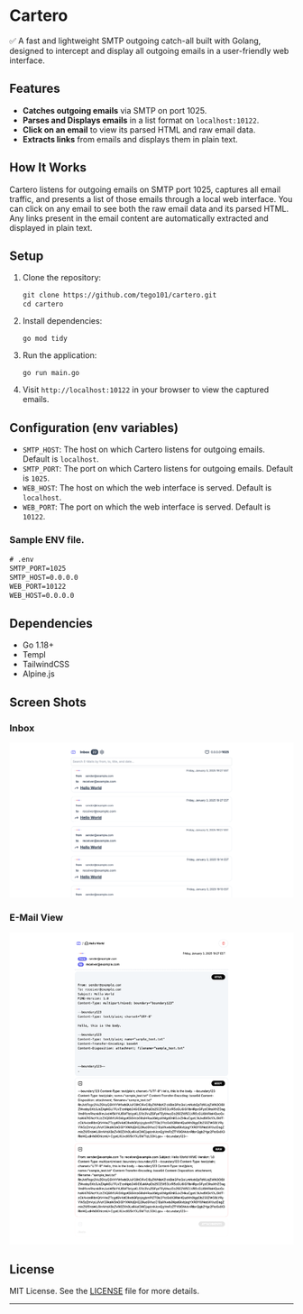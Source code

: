 # Cartero

✅ A fast and lightweight SMTP outgoing catch-all built with Golang, designed to intercept and display all outgoing emails in a user-friendly web interface.

## Features

- **Catches outgoing emails** via SMTP on port 1025.
- **Parses and Displays emails** in a list format on `localhost:10122`.
- **Click on an email** to view its parsed HTML and raw email data.
- **Extracts links** from emails and displays them in plain text.

## How It Works

Cartero listens for outgoing emails on SMTP port 1025, captures all email traffic, and presents a list of those emails through a local web interface. You can click on any email to see both the raw email data and its parsed HTML. Any links present in the email content are automatically extracted and displayed in plain text.

## Setup

1. Clone the repository:

    ```
    git clone https://github.com/tego101/cartero.git
    cd cartero
    ```

2. Install dependencies:

    ```
    go mod tidy
    ```

3. Run the application:

    ```
    go run main.go
    ```

4. Visit `http://localhost:10122` in your browser to view the captured emails.

## Configuration (env variables)

- `SMTP_HOST`: The host on which Cartero listens for outgoing emails. Default is `localhost`.
- `SMTP_PORT`: The port on which Cartero listens for outgoing emails. Default is `1025`.
- `WEB_HOST`: The host on which the web interface is served. Default is `localhost`.
- `WEB_PORT`: The port on which the web interface is served. Default is `10122`.

### Sample ENV file.

```
# .env
SMTP_PORT=1025
SMTP_HOST=0.0.0.0
WEB_PORT=10122
WEB_HOST=0.0.0.0
```

## Dependencies

- Go 1.18+
- Templ
- TailwindCSS
- Alpine.js

## Screen Shots

### Inbox

![Inbox View](/screen-shots/inbox-view.png)

### E-Mail View

![E-Mail View](/screen-shots/email-view.png)

## License

MIT License. See the [LICENSE](LICENSE) file for more details.

---
